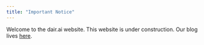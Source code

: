 ```yaml
---
title: "Important Notice"
---
```


Welcome to the dair.ai website. This website is under construction. Our blog lives [here](https://medium.com/dair-ai).
